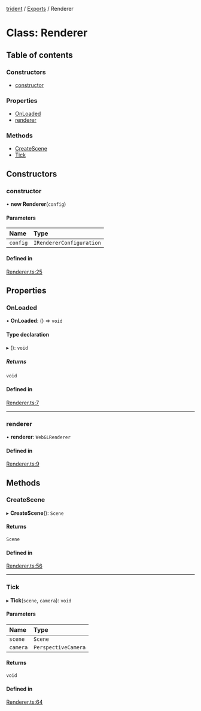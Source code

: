 [trident](../README.md) / [Exports](../modules.md) / Renderer

# Class: Renderer

## Table of contents

### Constructors

- [constructor](Renderer.md#constructor)

### Properties

- [OnLoaded](Renderer.md#onloaded)
- [renderer](Renderer.md#renderer)

### Methods

- [CreateScene](Renderer.md#createscene)
- [Tick](Renderer.md#tick)

## Constructors

### constructor

• **new Renderer**(`config`)

#### Parameters

| Name | Type |
| :------ | :------ |
| `config` | `IRendererConfiguration` |

#### Defined in

[Renderer.ts:25](https://github.com/AIFanatic/Trident/blob/a1de164/src/Renderer.ts#L25)

## Properties

### OnLoaded

• **OnLoaded**: () => `void`

#### Type declaration

▸ (): `void`

##### Returns

`void`

#### Defined in

[Renderer.ts:7](https://github.com/AIFanatic/Trident/blob/a1de164/src/Renderer.ts#L7)

___

### renderer

• **renderer**: `WebGLRenderer`

#### Defined in

[Renderer.ts:9](https://github.com/AIFanatic/Trident/blob/a1de164/src/Renderer.ts#L9)

## Methods

### CreateScene

▸ **CreateScene**(): `Scene`

#### Returns

`Scene`

#### Defined in

[Renderer.ts:56](https://github.com/AIFanatic/Trident/blob/a1de164/src/Renderer.ts#L56)

___

### Tick

▸ **Tick**(`scene`, `camera`): `void`

#### Parameters

| Name | Type |
| :------ | :------ |
| `scene` | `Scene` |
| `camera` | `PerspectiveCamera` |

#### Returns

`void`

#### Defined in

[Renderer.ts:64](https://github.com/AIFanatic/Trident/blob/a1de164/src/Renderer.ts#L64)
